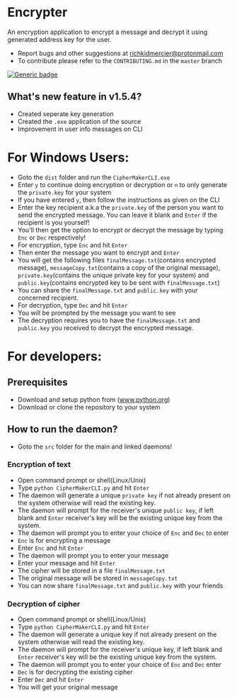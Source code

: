 # Encrypter
An encryption application to encrypt a message and decrypt it using generated address key for the user.

* Report bugs and other suggestions at richkidmercier@protonmail.com
* To contribute please refer to the `CONTRIBUTING.md` in the `master` branch

[![Generic badge](https://img.shields.io/badge/Release-v1.5.4-<COLOR>.svg)](https://shields.io/)

## What's new feature in v1.5.4?
* Created seperate key generation
* Created the `.exe` application of the source
* Improvement in user info messages on CLI

# For Windows Users:
* Goto the `dist` folder and run the `CipherMakerCLI.exe`
* Enter `y` to continue doing encryption or decryption or `n` to only generate the `private.key` for your system
* If you have entered `y`, then follow the instructions as given on the CLI
* Enter the key recipient a.k.a the `private.key` of the person you want to send the encrypted message. You can leave it blank and `Enter` if the recipient is you yourself!
* You'll then get the option to encrypt or decrypt the message by typing `Enc` or `Dec` respectively!
* For encryption, type `Enc` and hit `Enter`
* Then enter the message you want to encrypt and `Enter`
* You will get the following files `finalMessage.txt`(contains encrypted message), `messageCopy.txt`(contains a copy of the original message), `private.key`(contains the unique private key for your system) and `public.key`(contains encrypted key to be sent with `finalMessage.txt`)
* You can share the `finalMessage.txt` and `public.key` with your concerned recipient.
* For decryption, type `Dec` and hit `Enter`
* You will be prompted by the message you want to see
* The decryption requires you to have the `finalMessage.txt` and `public.key` you received to decrypt the encrypted message.

# For developers:
## Prerequisites
* Download and setup python from (www.python.org)
* Download or clone the repository to your system

## How to run the daemon?
* Goto the `src` folder for the main and linked daemons!
### Encryption of text
* Open command prompt or shell(Linux/Unix)
* Type `python CipherMakerCLI.py` and hit `Enter`
* The daemon will generate a unique `private key` if not already present on the system otherwise will read the existing key.
* The daemon will prompt for the receiver's unique `public key`, if left blank and `Enter` receiver's key will be the existing unique key from the system.
* The daemon will prompt you to enter your choice of `Enc` and `Dec` to enter
* `Enc` is for encrypting a message
* Enter `Enc` and hit `Enter`
* The daemon will prompt you to enter your message
* Enter your message and hit `Enter`
* The cipher will be stored in a file `finalMessage.txt`
* The original message will be stored in `messageCopy.txt`
* You can now share `finalMessage.txt` and `public.key` with your friends

### Decryption of cipher
* Open command prompt or shell(Linux/Unix)
* Type `python CipherMakerCLI.py` and hit `Enter`
* The daemon will generate a unique key if not already present on the system otherwise will read the existing key.
* The daemon will prompt for the receiver's unique key, if left blank and `Enter` receiver's key will be the existing unique key from the system.
* The daemon will prompt you to enter your choice of `Enc` and `Dec` enter
* `Dec` is for decrypting the existing cipher
* Enter `Dec` and hit `Enter`
* You will get your original message 